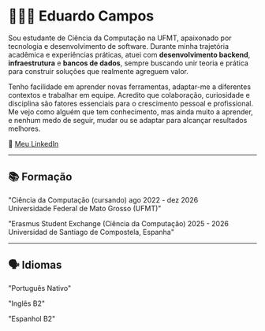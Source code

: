 # 👨🏻‍💻 Eduardo Campos  

Sou estudante de Ciência da Computação na UFMT, apaixonado por tecnologia e desenvolvimento de software. Durante minha trajetória acadêmica e experiências práticas, atuei com **desenvolvimento backend**, **infraestrutura** e **bancos de dados**, sempre buscando unir teoria e prática para construir soluções que realmente agreguem valor.  

Tenho facilidade em aprender novas ferramentas, adaptar-me a diferentes contextos e trabalhar em equipe. Acredito que colaboração, curiosidade e disciplina são fatores essenciais para o crescimento pessoal e profissional. Me vejo como alguém que tem conhecimento, mas ainda muito a aprender, e nenhum medo de seguir, mudar ou se adaptar para alcançar resultados melhores.  

📌 [Meu LinkedIn](https://www.linkedin.com/in/eduardocmps)  

---

## 📚 Formação  

"Ciência da Computação (cursando)                    ago 2022 - dez 2026  
Universidade Federal de Mato Grosso (UFMT)"  

"Erasmus Student Exchange (Ciência da Computação)    2025 - 2026  
Universidad de Santiago de Compostela, Espanha"  

---

## 🗣 Idiomas  

"Português         Nativo"  

"Inglês            B2"  

"Espanhol          B2"  

